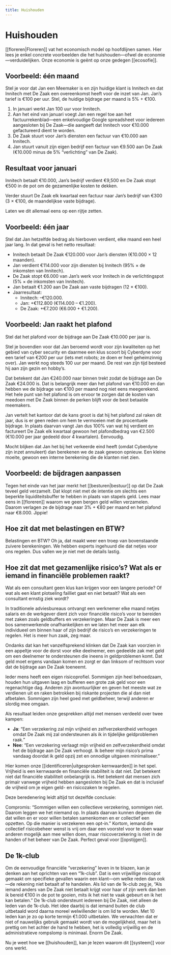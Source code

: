 ```yaml
---
title: Huishouden
---
```

# Huishouden

[[floreren|Floreren]] vat het economisch model op hoofdlijnen samen. Hier lees je enkel concrete voorbeelden die het huishouden—ofwel de economie—verduidelijken. Onze economie is geënt op onze gedegen [[ecosofie]].


## Voorbeeld: één maand

Stel je voor dat Jan een Meemaker is en zijn huidige klant is Innitech en dat Innitech met De Zaak een overeenkomst heeft voor de inzet van Jan. Jan’s tarief is €100 per uur. Stel, de huidige bijdrage per maand is 5% + €100.

1. In januari werkt Jan 100 uur voor Innitech.
1. Aan het eind van januari voegt Jan een regel toe aan het factuurrekenblad—een enkelvoudige Google spreadsheet voor iedereen aangesloten bij De Zaak—die aangeeft dat Innitech voor €10.000 gefactureerd dient te worden.
1. De Zaak stuurt voor Jan’s diensten een factuur van €10.000 aan Innitech.
1. Jan stuurt vanuit zijn eigen bedrijf een factuur van €9.500 aan De Zaak (€10.000 minus de 5% “verlichting” van De Zaak).

## Resultaat voor januari

Innitech betaalt €10.000, Jan’s bedrijf verdient €9,500 en De Zaak stopt €500 in de pot om de gezamenlijke kosten te dekken.

Verder stuurt De Zaak elk kwartaal een factuur naar Jan’s bedrijf van €300 (3 × €100, de maandelijkse vaste bijdrage).

Laten we dit allemaal eens op een rijtje zetten.


## Voorbeeld: één jaar

Stel dat Jan hetzelfde bedrag als hierboven verdient, elke maand een heel jaar lang. In dat geval is het netto resultaat:

- Innitech betaalt De Zaak €120.000 voor Jan’s diensten (€10.000 × 12 maanden).
- Jan verdient €114.000 voor zijn diensten bij Innitech (95% × de inkomsten van Innitech).
- De Zaak stopt €6.000 van Jan’s werk voor Innitech in de verlichtingspot (5% × de inkomsten van Innitech).
- Jan betaalt €1.200 aan De Zaak aan vaste bijdragen (12 × €100).
- Jaarresultaat:
  - Innitech: –€120.000.
  - Jan: +€112.800 (€114.000 – €1.200).
  - De Zaak: +€7.200 (€6.000 + €1.200).


## Voorbeeld: Jan raakt het plafond

Stel dat het plafond voor de bijdrage aan De Zaak €10.000 per jaar is.

Stel je bovendien voor dat Jan beroemd wordt voor zijn kwaliteiten op het gebied van cyber security en daarmee een klus scoort bij Cyberdyne voor een tarief van €200 per uur (iets met robots; ze doen er heel geheimzinnig over). Jan werkt nog steeds 100 uur per maand. De rest van zijn tijd besteed hij aan zijn gezin en hobby’s.

Dat betekent dat Jan €240.000 naar binnen trekt zodat de bijdrage aan De Zaak €24.000 is. Dat is belangrijk meer dan het plafond van €10.000 en dan hebben we de bijdrage van €100 per maand nog niet eens meegerekend. Het hele punt van het plafond is om ervoor te zorgen dat de kosten van meedoen met De Zaak binnen de perken blijft voor de best betaalde meemakers.

Jan vertelt het kantoor dat de kans groot is dat hij het plafond zal raken dit jaar, dus is er geen reden om hem te vermoeien met de procentuele bijdrage. In plaats daarvan vangt Jan dus 100% van wat hij verdient en factureert De Zaak elk kwartaal gewoon het plafondbedrag van €2.500 (€10.000 per jaar gedeeld door 4 kwartalen). Eenvoudig.

Mocht blijken dat Jan het bij het verkeerde eind heeft (omdat Cyberdyne zijn inzet annuleert) dan berekenen we de zaak gewoon opnieuw. Een kleine moeite, gewoon een interne berekening die de klanten niet zien.


## Voorbeeld: de bijdragen aanpassen

Tegen het einde van het jaar merkt het [[besturen|bestuur]] op dat De Zaak teveel geld verzamelt. Dat klopt niet met de intentie om slechts een beperkte liquiditeitsbuffer te hebben in plaats van stapels geld. Lees maar eens in [[floreren]] waarom we geen bergen geld willen verzamelen. Daarom verlagen ze de bijdrage naar 3% + €80 per maand en het plafond naar €8.000. Jippie!


## Hoe zit dat met belastingen en BTW?

Belastingen en BTW? Oh ja, dat maakt weer een troep van bovenstaande zuivere berekeningen. We hebben experts ingehuurd die dat netjes voor ons regelen. Dus vallen we je niet met de details lastig.

## Hoe zit dat met gezamenlijke risico’s? Wat als er iemand in financiële problemen raakt?

Wat als een consultant geen klus kan krijgen voor een langere periode? Of wat als een klant plotseling failliet gaat en niet betaalt? Wat als een consultant ernstig ziek wordt?

In traditionele adviesbureaus ontvangt een werknemer elke maand netjes salaris en de werkgever dient zich voor financiële risico’s voor te bereiden met zaken zoals geldbuffers en verzekeringen. Maar De Zaak is meer een bos samenwerkende onafhankelijken en we laten het meer aan elk individueel om binnen haar of zijn bedrijf de risico’s en verzekeringen te regelen. Het is meer hun zaak, zeg maar.

Ondanks dat kan het vanzelfsprekend klinken dat De Zaak kan voorzien in een appeltje voor de dorst voor elke deelnemer, een gedeelde zak met geld om een deelnemer te ondersteunen die ineens in geldproblemen komt. Dat geld moet ergens vandaan komen en zorgt er dan linksom of rechtsom voor dat de bijdrage aan De Zaak toeneemt.

Ieder mens heeft een eigen risicoprofiel. Sommigen zijn heel behoedzaam, houden hun uitgaven laag en bufferen een grote zak geld voor een regenachtige dag. Anderen zijn avontuurlijker en geven het meeste wat ze verdienen uit en raken betrokken bij riskante projecten die al dan niet afbetalen. Sommigen zijn heel goed met geldbeheer, terwijl anderen er slordig mee omgaan.

Als resultaat leiden onze gesprekken altijd met mensen verdeeld over twee kampen:

- **Ja**: “Een verzekering zal mijn vrijheid en zelfverzekerdheid verhogen omdat De Zaak mij zal ondersteunen als ik in tijdelijke geldproblemen raak.”
- **Nee**: “Een verzekering verlaagt mijn vrijheid en zelfverzekerdheid omdat het de bijdrage aan De Zaak verhoogt. Ik beheer mijn risico’s prima vandaag doordat ik geld opzij zet en onnodige uitgaven minimaliseer.”

Hier komen onze [[identificeren|uitgesproken kernwaarden]] in het spel. Vrijheid is een kernwaarde en financiële stabiliteit is dat niet. Dat betekent niet dat financiële stabiliteit onbelangrijk is. Het betekent dat mensen zich primair vanwege vrijheid hebben aangesloten bij De Zaak en dat is inclusief de vrijheid om je eigen geld- en risicozaken te regelen.

Deze beredenering leidt altijd tot dezelfde conclusie:

Compromis: “Sommigen willen een collectieve verzekering, sommigen niet. Daarom leggen we het niemand op. In plaats daarvan kunnen degenen die dat willen en er voor willen betalen samenkomen en er collectief een opzetten. Op die manier is verzekeren een opt-in.”
Kortom, iemand die collectief risicobeheer wenst is vrij om daar een voorstel voor te doen waar anderen mogelijk aan mee willen doen, maar risicoverzekering is niet in de handen of het beheer van De Zaak. Perfect geval voor [[opstijgen]].

## De 1k-club

Om de eenvoudige financiële “verzekering” leven in te blazen, kan je denken aan het oprichten van een “1k-club”. Dat is een vrijwillige risicopot gemaakt om specifieke gevallen waarin een klant—om welke reden dan ook—de rekening niet betaalt af te handelen. Als lid van de 1k-club zeg je, “Als iemand anders van De Zaak niet betaalt krijgt voor haar of zijn werk dan ben ik bereid €100 in de pot te gooien, mits ik het niet te vaak gebeurt en ik het kan betalen.” De 1k-club ondersteunt iedereen bij De Zaak, niet alleen de leden van de 1k-club. Het idee daarbij is dat iemand buiten de club uitbetaald word daarna moreel welwillender is om lid te worden. Met 10 leden kan je zo op korte termijn €1.000 uitbetalen. We verwachten dat er niet of nauwelijks gebruik gemaakt wordt van de mogelijkheid, maar het is prettig om het achter de hand te hebben, het is volledig vrijwillig en de administratieve rompslomp is minimaal. Enorm De Zaak.

Nu je weet hoe we [[huishouden]], kan je lezen waarom dit [[systeem]] voor ons werkt.